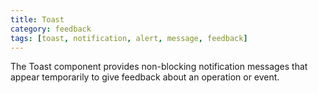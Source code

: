 ```yaml
---
title: Toast
category: feedback
tags: [toast, notification, alert, message, feedback]
---
```


The Toast component provides non-blocking notification messages that appear temporarily to give feedback about an operation or event.
